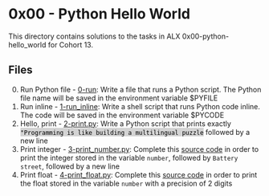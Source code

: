 # 0x00 - Python Hello World

This directory contains solutions to the tasks in ALX 0x00-python-hello_world for Cohort 13.

## Files

0. Run Python file - [0-run](./0-run): Write a file that runs a Python script. The Python file name will be saved in the environment variable $PYFILE
1. Run inline - [1-run_inline](./1-run_inline): Write a shell script that runs Python code inline. The code will be saved in the environment variable $PYCODE
2. Hello, print - [2-print.py](./2-print.py): Write a Python script that prints exactly <span style = "color:#000000; background-color:#d3d3d3">``"Programming is like building a multilingual puzzle``</span> followed by a new line
3. Print integer - [3-print_number.py](./3-print_number.py): Complete this [source code](https://github.com/alx-tools/0x00.py/blob/master/3-print_number.py) in order to print the integer stored in the variable ``number``, followed by ``Battery street``, followed by a new line
4. Print float - [4-print_float.py](./4-print_float.py): Complete this [source code](https://github.com/alx-tools/0x00.py/blob/master/4-print_float.py) in order to print the float stored in the variable ``number`` with a precision of 2 digits
